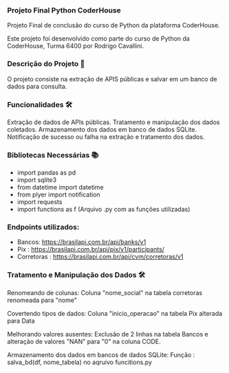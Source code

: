### Projeto Final Python CoderHouse
Projeto Final de conclusão do curso de Python da plataforma CoderHouse.

Este projeto foi desenvolvido como parte do curso de Python da CoderHouse, Turma 6400 por Rodrigo Cavallini.

### Descrição do Projeto 🚀
O projeto consiste na extração de APIS públicas e salvar em um banco de dados para consulta. 

### Funcionalidades 🛠️
Extração de dados de APIs públicas.
Tratamento e manipulação dos dados coletados.
Armazenamento dos dados em banco de dados SQLite.
Notificação de sucesso ou falha na extração e tratamento dos dados.

### Bibliotecas Necessárias 📚
* import pandas as pd
* import sqlite3
* from datetime import datetime
* from plyer import notification 
* import requests
* import functions as f (Arquivo .py com as funções utilizadas)

### Endpoints utilizados:
* Bancos: https://brasilapi.com.br/api/banks/v1
* Pix : https://brasilapi.com.br/api/pix/v1/participants/
* Corretoras : https://brasilapi.com.br/api/cvm/corretoras/v1

### Tratamento e Manipulação dos Dados 🛠️
Renomeando de colunas:
Coluna "nome_social" na tabela corretoras renomeada para "nome"

Covertendo tipos de dados:
Coluna "inicio_operacao" na tabela Pix alterada para Data

Melhorando valores ausentes:
Exclusão de 2 linhas na tabela Bancos e alteração de valores "NAN" para "0" na coluna CODE.

Armazenamento dos dados em bancos de dados SQLite:
Função : salva_bd(df, nome_tabela) no aqruivo funcitions.py
